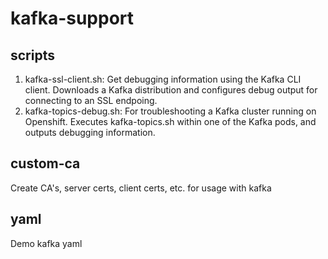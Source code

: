 # kafka-support

## scripts

1.  kafka-ssl-client.sh: Get debugging information using the Kafka CLI client.  Downloads a Kafka distribution and configures debug output for connecting to an SSL endpoing.
2.  kafka-topics-debug.sh: For troubleshooting a Kafka cluster running on Openshift.  Executes kafka-topics.sh within one of the Kafka pods, and outputs debugging information.

## custom-ca

Create CA's, server certs, client certs, etc. for usage with kafka


## yaml

Demo kafka yaml
